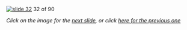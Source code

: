 [![slide 32](https://dl.dropboxusercontent.com/u/2977490/presentations/cookbook/32.jpg)](33.md)
32 of 90

_Click on the image for the [next slide](33.md), or click [here for the previous one](31.md)_